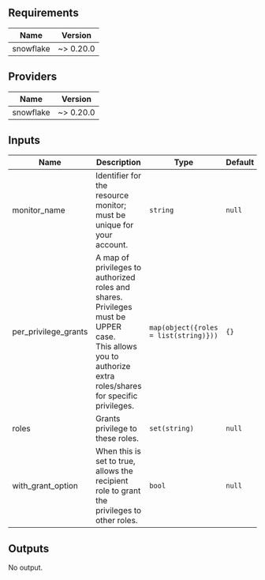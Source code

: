 <!-- START -->
## Requirements

| Name | Version |
|------|---------|
| snowflake | ~> 0.20.0 |

## Providers

| Name | Version |
|------|---------|
| snowflake | ~> 0.20.0 |

## Inputs

| Name | Description | Type | Default | Required |
|------|-------------|------|---------|:--------:|
| monitor\_name | Identifier for the resource monitor; must be unique for your account. | `string` | `null` | no |
| per\_privilege\_grants | A map of privileges to authorized roles and shares. Privileges must be UPPER case.<br>  This allows you to authorize extra roles/shares for specific privileges. | `map(object({roles = list(string)}))` | `{}` | no |
| roles | Grants privilege to these roles. | `set(string)` | `null` | no |
| with\_grant\_option | When this is set to true, allows the recipient role to grant the privileges to other roles. | `bool` | `null` | no |

## Outputs

No output.

<!-- END -->
